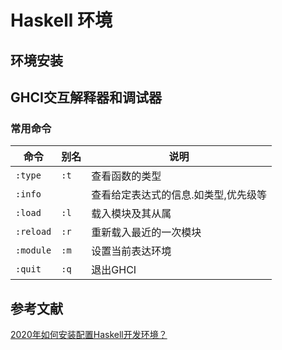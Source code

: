 # Haskell 环境


## 环境安装


## GHCI交互解释器和调试器

### 常用命令
| 命令     | 别名 | 说明 |
| ------- | ---- | ---- |
| `:type` | `:t` | 查看函数的类型 |
| `:info` ||查看给定表达式的信息.如类型,优先级等|
| `:load` | `:l` |载入模块及其从属|
| `:reload` | `:r` |重新载入最近的一次模块|
| `:module` | `:m` |设置当前表达环境|
| `:quit` | `:q` |退出GHCI|


## 参考文献

[2020年如何安装配置Haskell开发环境？](https://www.zhihu.com/question/403199296/answer/1317915583)
